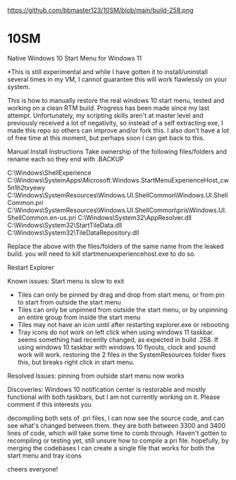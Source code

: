 https://github.com/bbmaster123/10SM/blob/main/build-258.png

# 10SM
Native Windows 10 Start Menu for Windows 11

*This is still experimental and while I have gotten it to install/uninstall several times in my VM, I cannot guarantee this will work flawlessly on your system.

This is how to manually restore the real windows 10 start menu, tested and working on a clean RTM build. Progress has been made since my last attempt. Unfortunately, my scripting skills aren't at master level and previously received a lot of negativity, so instead of a self extracting exe, I made this repo so others can improve and/or fork this. I also don't have a lot of free time at this moment, but perhaps soon I can get back to this.



Manual Install Instructions
Take ownership of the following files/folders and rename each so they end with .BACKUP

C:\Windows\ShellExperience
C:\Windows\SystemApps\Microsoft.Windows.StartMenuExperienceHost_cw5n1h2txyewy
C:\Windows\SystemResources\Windows.UI.ShellCommon\Windows.UI.ShellCommon.pri
C:\Windows\SystemResources\Windows.UI.ShellCommon\pris\Windows.UI.ShellCommon.en-us.pri
C:\Windows\System32\AppResolver.dll
C:\Windows\System32\StartTileData.dll
C:\Windows\System32\TileDataRepository.dll

Replace the above with the files/folders of the same name from the leaked build. you will need to kill startmenuexperiencehost.exe to do so.

Restart Explorer

Known issues:
Start menu is slow to exit
- Tiles can only be pinned by drag and drop from start menu, or from pin to start from outside the start menu
- Tiles can only be unpinned from outside the start menu, or by unpinning an entire group from inside the start menu
- Tiles may not have an icon until after restarting explorer.exe or rebooting
- Tray icons do not work on left click when using windows 11 taskbar. seems something had recently changed, as expected in build .258. If using windows 10 taskbar with windows 10 flyouts, clock and sound work will work. restoring the 2 files in the SystemResources folder fixes this, but breaks right click in start menu.

Resolved Issues:
pinning from outside start menu now works

Discoveries:
Windows 10 notification center is restorable and mostly functional with both taskbars, but I am not currently working on it. Please comment if this interests you

decompiling both sets of .pri files, I can now see the source code, and can see what's changed between them. they are both between 3300 and 3400 lines of code, which will take some time to comb through. Haven't gotten to recompiling or testing yet, still unsure how to compile a pri file. hopefully, by merging the codebases I can create a single file that works for both the start menu and tray icons

cheers everyone!
